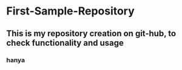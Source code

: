 # First-Sample-Repository
## This is my repository creation on git-hub, to check functionality and usage
### hanya
